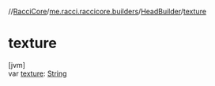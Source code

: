 //[RacciCore](../../../index.md)/[me.racci.raccicore.builders](../index.md)/[HeadBuilder](index.md)/[texture](texture.md)

# texture

[jvm]\
var [texture](texture.md): [String](https://kotlinlang.org/api/latest/jvm/stdlib/kotlin/-string/index.html)
